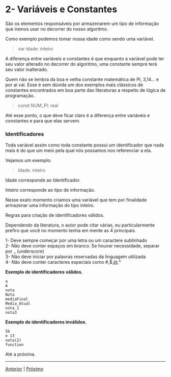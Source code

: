 # 2- Variáveis e Constantes

São os elementos responsáveis por armazenarem um tipo de informação que iremos usar no decorrer do nosso algoritmo.

Como exemplo podemos tomar nossa idade como sendo uma variável.

> var idade: inteiro

A diferença entre variáveis e constantes é que enquanto a variável pode ter seu valor alterado no decorrer do algoritmo, uma constante sempre terá seu valor inalterado.

Quem não se lembra da boa e velha constante matemática de PI, 3,14... e por ai vai. Esse é sem dúvida um dos exemplos mais clássicos de constantes encontrados em boa parte das literaturas a respeito de lógica de programação.

> const NUM_PI: real

Até esse ponto, o que deve ficar claro é a diferença entre variáveis e constantes e para que elas servem.

### Identificadores

Toda variável assim como toda constante possui um identificador que nada mais é do que um meio pela qual nós possamos nos referenciar a ela.

Vejamos um exemplo:

> Idade: inteiro

Idade corresponde ao Identificador.

Inteiro corresponde ao tipo de informação.

Nesse exato momento criamos uma variável que tem por finalidade armazenar uma informação do tipo inteiro.

Regras para criação de identificadores válidos.

Dependendo da literatura, o autor pode citar várias, eu particularmente prefiro que você no momento tenha em mente as 4 principais.

1- Deve sempre começar por uma letra ou um caractere sublinhado  
2- Não deve conter espaços em branco. Se houver necessidade, separar por _ (underscore)  
3- Não deve iniciar por palavras reservadas da linguagem utilizada  
4- Não deve conter caracteres especiais como #,$,@,\*  

**Exemplo de identificadores válidos.**
```
a
A
nota
Nota
mediaFinal
Media_Atual
nota_1
nota3
```

**Exemplo de identificadores inválidos.**
```
5b
e 13
nota(2)
function
```

Até a próxima.

---

[Anterior](https://github.com/jefersonrodrigostefani/logica-e-algoritmos/blob/main/01.md) | [Próximo](https://github.com/jefersonrodrigostefani/logica-e-algoritmos/blob/main/03.md)